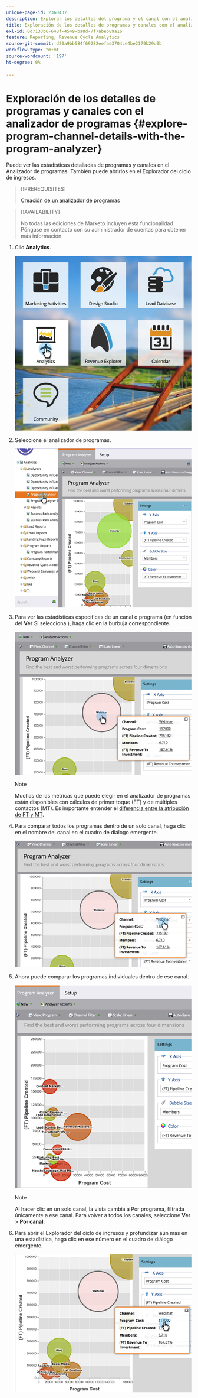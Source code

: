 ```yaml
---
unique-page-id: 2360437
description: Explorar los detalles del programa y el canal con el analizador de programas - Documentos de Marketo - Documentación del producto
title: Exploración de los detalles de programas y canales con el analizador de programas
exl-id: 0d7133b6-648f-4549-ba8d-7f7abeb89a16
feature: Reporting, Revenue Cycle Analytics
source-git-commit: d20a9bb584f69282eefae3704ce4be2179b29d0b
workflow-type: tm+mt
source-wordcount: '197'
ht-degree: 0%

---
```


# Exploración de los detalles de programas y canales con el analizador de programas {#explore-program-channel-details-with-the-program-analyzer}

Puede ver las estadísticas detalladas de programas y canales en el Analizador de programas. También puede abrirlos en el Explorador del ciclo de ingresos.

>[!PREREQUISITES]
>
>[Creación de un analizador de programas](/help/marketo/product-docs/reporting/revenue-cycle-analytics/program-analytics/create-a-program-analyzer.md)

>[!AVAILABILITY]
>
>No todas las ediciones de Marketo incluyen esta funcionalidad. Póngase en contacto con su administrador de cuentas para obtener más información.

1. Clic **Analytics**.

   ![](assets/image2015-4-28-12-3a54-3a47.png)

1. Seleccione el analizador de programas.

   ![](assets/image2015-4-28-12-3a56-3a46.png)

1. Para ver las estadísticas específicas de un canal o programa (en función del **Ver** Si selecciona ), haga clic en la burbuja correspondiente.

   ![](assets/image2015-4-28-12-3a57-3a14.png)

   >[!NOTE]
   >
   >Muchas de las métricas que puede elegir en el analizador de programas están disponibles con cálculos de primer toque (FT) y de múltiples contactos (MT). Es importante entender el [diferencia entre la atribución de FT y MT](/help/marketo/product-docs/reporting/revenue-cycle-analytics/revenue-tools/attribution/understanding-attribution.md).

1. Para comparar todos los programas dentro de un solo canal, haga clic en el nombre del canal en el cuadro de diálogo emergente.

   ![](assets/image2015-4-28-12-3a59-3a36.png)

1. Ahora puede comparar los programas individuales dentro de ese canal.

   ![](assets/image2015-4-28-13-3a0-3a14.png)

   >[!NOTE]
   >
   >Al hacer clic en un solo canal, la vista cambia a Por programa, filtrada únicamente a ese canal. Para volver a todos los canales, seleccione **Ver** > **Por canal**.

1. Para abrir el Explorador del ciclo de ingresos y profundizar aún más en una estadística, haga clic en ese número en el cuadro de diálogo emergente.

   ![](assets/image2015-4-28-13-3a1-3a35.png)
